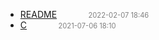   - [README]()<span style="padding-left:2em;color:orange"></span><span style="color:gray;font-size:.8em;padding-left:2em">2022-02-07 18:46</span>
  - [C](c)<span style="padding-left:2em;color:orange"></span><span style="color:gray;font-size:.8em;padding-left:2em">2021-07-06 18:10</span>
